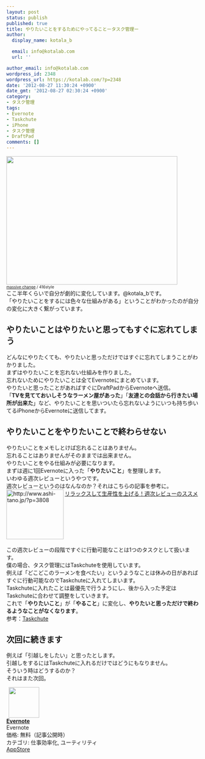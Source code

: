 ```yaml
---
layout: post
status: publish
published: true
title: やりたいことをするためにやってることータスク管理ー
author:
  display_name: kotala_b

  email: info@kotalab.com
  url: ''

author_email: info@kotalab.com
wordpress_id: 2348
wordpress_url: https://kotalab.com/?p=2348
date: '2012-08-27 11:30:24 +0900'
date_gmt: '2012-08-27 02:30:24 +0900'
category:
- タスク管理
tags:
- Evernote
- Taskchute
- iPhone
- タスク管理
- DraftPad
comments: []
---
```

<p><a href="https://kotalab.com/wp-content/uploads/yaritai_120827.jpg" target="_blank"><img src="https://kotalab.com/wp-content/uploads/yaritai_120827.jpg" alt="" title="yaritai_120827" width="448" height="336" class="alignnone size-full wp-image-2354" /></a><br />
<span style="font-size:10px;"><a href="https://www.flickr.com/photos/sookie/31219031/" target="_blank">massive change</a> / 416style</span><br />
ここ半年くらいで自分が劇的に変化しています。@kotala_bです。<br />
「やりたいことをするには色々な仕組みがある」ということがわかったのが自分の変化に大きく繋がっています。<br />
</p>
<!--more-->
<h2>やりたいことはやりたいと思ってもすぐに忘れてしまう</h2>
<p>どんなにやりたくても、やりたいと思っただけではすぐに忘れてしまうことがわかりました。<br />
まずはやりたいことを忘れない仕組みを作りました。<br />
忘れないためにやりたいことは全てEvernoteにまとめています。<br />
やりたいと思ったことがあればすぐにDraftPadからEvernoteへ送信。<br />
「<strong>TVを見てておいしそうなラーメン屋があった</strong>」「<strong>友達との会話から行きたい場所が出来た</strong>」など、やりたいことを思いついたら忘れないようにいつも持ち歩いてるiPhoneからEvernoteに送信してます。</p>
<h2>やりたいことをやりたいことで終わらせない</h2>
<p>やりたいことをメモしとけば忘れることはありません。<br />
忘れることはありませんがそのままでは出来ません。<br />
やりたいことをやる仕組みが必要になります。<br />
まずは週に1回Evernoteに入った「<strong>やりたいこと</strong>」を整理します。<br />
いわゆる週次レビューというやつです。<br />
週次レビューというのはなんなのか？それはこちらの記事を参考に。<br />
<a href="http://www.ashi-tano.jp/?p=3808" target="_blank"><img src="https://capture.heartrails.com/150x130?http://www.ashi-tano.jp/?p=3808" alt="http://www.ashi-tano.jp/?p=3808" width="150" height="130" align="left" /></a><a href="http://www.ashi-tano.jp/?p=3808" target="_blank">リラックスして生産性を上げる！週次レビューのススメ</a><br style="clear:both;" /><br />
この週次レビューの段階ですぐに行動可能なことは1つのタスクとして扱います。<br />
僕の場合、タスク管理にはTaskchuteを使用しています。<br />
例えば「どこどこのラーメンを食べたい」というようなことは休みの日があればすぐに行動可能なのでTaskchuteに入れてしまいます。<br />
Taskchuteに入れたことは最優先で行うようにし、後から入った予定はTaskchuteに合わせて調整をしていきます。<br />
これで「<strong>やりたいこと</strong>」が「<strong>やること</strong>」に変化し、<strong>やりたいと思っただけで終わるようなことがなくなります</strong>。<br />
参考：<a href="https://55auto.biz/cyblog/touroku/taskchute2c.htm" title="Taskchute" target="_blank">Taskchute</a></p>
<h2>次回に続きます</h2>
<p>例えば「引越しをしたい」と思ったとします。<br />
引越しをするにはTaskchuteに入れるだけではどうにもなりません。<br />
そういう時はどうするのか？<br />
それはまた次回。</p>
<div class="applink">
<div class="applinkimg"><a href="https://itunes.apple.com/jp/app/evernote/id281796108?mt=8&uo=4&at=10l4yU" rel="nofollow" target="_blank"><img hspace="6" src="http://a1527.phobos.apple.com/us/r30/Purple/v4/d6/af/ec/d6afec25-4d92-7b99-833b-14727820b3af/mzl.fwrhqtje.png" width="80" /></a></div>
<div class="applinktext">
<div class="applinktitle"><strong><a href="https://itunes.apple.com/jp/app/evernote/id281796108?mt=8&uo=4&at=10l4yU" rel="nofollow" target="_blank">Evernote</a></strong></div>
<div class="applinkinfo">Evernote</div>
<div class="applinkinfo">価格: 無料（記事公開時）</div>
<div class="applinkinfo">カテゴリ: 仕事効率化, ユーティリティ</div>
</div>
<div class="clear"></div>
<div class="appstorelink"><a href="https://itunes.apple.com/jp/app/evernote/id281796108?mt=8&uo=4&at=10l4yU" rel="nofollow" target="_blank">AppStore</a></div>
</div>
